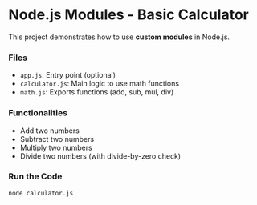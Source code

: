 # Node.js Modules - Basic Calculator

This project demonstrates how to use **custom modules** in Node.js.

###  Files
- `app.js`: Entry point (optional)
- `calculator.js`: Main logic to use math functions
- `math.js`: Exports functions (add, sub, mul, div)

###  Functionalities
- Add two numbers
- Subtract two numbers
- Multiply two numbers
- Divide two numbers (with divide-by-zero check)

###  Run the Code
```bash
node calculator.js
